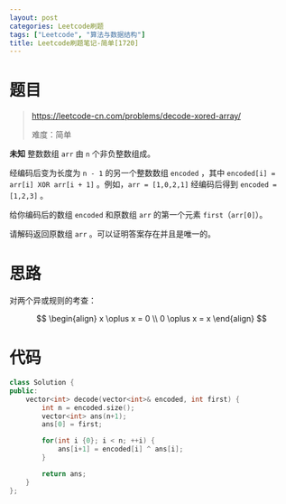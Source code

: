 ```yaml
---
layout: post
categories: Leetcode刷题
tags: ["Leetcode", "算法与数据结构"]
title: Leetcode刷题笔记-简单[1720]
---
```


<!-- more -->

# 题目

> https://leetcode-cn.com/problems/decode-xored-array/
>
> 难度：简单

**未知** 整数数组 `arr` 由 `n` 个非负整数组成。

经编码后变为长度为 `n - 1` 的另一个整数数组 `encoded` ，其中 `encoded[i] = arr[i] XOR arr[i + 1]` 。例如，`arr = [1,0,2,1]` 经编码后得到 `encoded = [1,2,3]` 。

给你编码后的数组 `encoded` 和原数组 `arr` 的第一个元素 `first`（`arr[0]`）。

请解码返回原数组 `arr` 。可以证明答案存在并且是唯一的。

# 思路

对两个异或规则的考查：


$$
\begin{align} 
x \oplus x = 0 \\
0 \oplus x = x
\end{align}
$$


# 代码

```c++
class Solution {
public:
    vector<int> decode(vector<int>& encoded, int first) {
        int n = encoded.size();
        vector<int> ans(n+1);
        ans[0] = first;

        for(int i {0}; i < n; ++i) {
            ans[i+1] = encoded[i] ^ ans[i];
        }

        return ans;
    }
};
```

